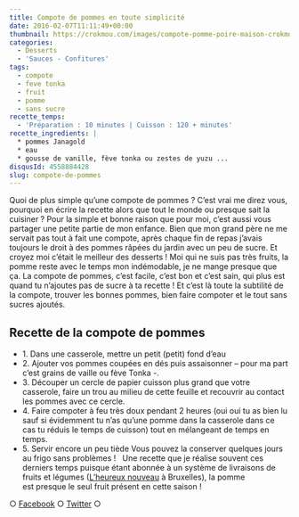 ```yaml
---
title: Compote de pommes en toute simplicité
date: 2016-02-07T11:11:49+00:00
thumbnail: https://crokmou.com/images/compote-pomme-poire-maison-crokmou-blog-culinaire.jpg
categories:
  - Desserts
  - 'Sauces - Confitures'
tags:
  - compote
  - feve tonka
  - fruit
  - pomme
  - sans sucre
recette_temps:
  - 'Préparation : 10 minutes | Cuisson : 120 + minutes'
recette_ingredients: |
  * pommes Janagold
  * eau
  * gousse de vanille, fève tonka ou zestes de yuzu ...
disqusId: 4558884428
slug: compote-de-pommes
---
```


Quoi de plus simple qu’une compote de pommes ? C’est vrai me direz vous, pourquoi en écrire la recette alors que tout le monde ou presque sait la cuisiner ? Pour la simple et bonne raison que pour moi, c’est aussi vous partager une petite partie de mon enfance. Bien que mon grand père ne me servait pas tout à fait une compote, après chaque fin de repas j’avais toujours le droit à des pommes râpées du jardin avec un peu de sucre. Et croyez moi c’était le meilleur des desserts ! Moi qui ne suis pas très fruits, la pomme reste avec le temps mon indémodable, je ne mange presque que ça. La compote de pommes, c’est facile, c’est bon et c’est sain, qui plus est quand tu n’ajoutes pas de sucre à ta recette ! Et c’est là toute la subtilité de la compote, trouver les bonnes pommes, bien faire compoter et le tout sans sucres ajoutés.

## **Recette de la compote de pommes**

* 1\. Dans une casserole, mettre un petit (petit) fond d’eau
* 2\. Ajouter vos pommes coupées en dés puis assaisonner – pour ma part c’est grains de vaille ou fève Tonka -.
* 3\. Découper un cercle de papier cuisson plus grand que votre casserole, faire un trou au milieu de cette feuille et recouvrir au contact les pommes avec ce cercle.
* 4\. Faire compoter à feu très doux pendant 2 heures (oui oui tu as bien lu sauf si évidemment tu n’as qu’une pomme dans la casserole dans ce cas tu réduis le temps de cuisson) tout en mélangeant de temps en temps.
* 5\. Servir encore un peu tiède Vous pouvez la conserver quelques jours au frigo sans problèmes !   Une recette que je réalise souvent ces derniers temps puisque étant abonnée à un système de livraisons de fruits et légumes ([L’heureux nouveau](http://www.lheureuxnouveau.be/) à Bruxelles), la pomme est presque le seul fruit présent en cette saison !

○ [Facebook](https://www.facebook.com/crokmou.blog) ○ [Twitter](https://twitter.com/Crokmou) ○